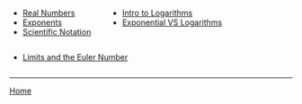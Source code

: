 <div>
  <!-- 1 list -->
  <ul style="display:inline-block; vertical-align:top; margin-right:2em;">
    <li><a href="./algebra/prerequisites/1_Real_Numbers.html">Real Numbers</a></li>
    <li><a href="./algebra/prerequisites/2_Exponents.html">Exponents</a></li>
    <li><a href="./algebra/prerequisites/3_Scientific_Notation.html">Scientific Notation</a></li>
  </ul>

  <!-- 2 list -->
  <ul style="display:inline-block; vertical-align:top;">
     <li><a href="./algebra/logarithms/1_Intro_to_Logarithms.html">Intro to Logarithms</a></li>
     <li><a href="./algebra/logarithms/2_Relationship_between_exponential_and_logarithms.html">Exponential VS Logarithms</a></li>
     
  </ul>

  <!-- 2 list -->
  <ul style="display:inline-block; vertical-align:top;">
     <li><a href="./algebra/limit/1_Limits_and_the_Euler_Number.html">Limits and the Euler Number</a></li>
  </ul>
</div>

---

[Home](./../README.md)